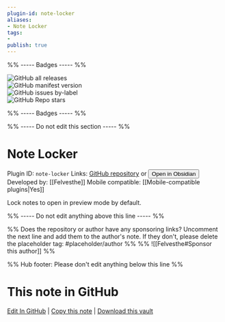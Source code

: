 ```yaml
---
plugin-id: note-locker
aliases:
- Note Locker
tags: 
- 
publish: true
---
```


%% ----- Badges ----- %%

![GitHub all releases](https://img.shields.io/github/downloads/Felvesthe/note-locker/total?color=573E7A&logo=github&style=for-the-badge)   
![GitHub manifest version](https://img.shields.io/github/manifest-json/v/Felvesthe/note-locker?color=573E7A&logo=github&style=for-the-badge)   
![GitHub issues by-label](https://img.shields.io/github/issues/Felvesthe/note-locker/help%20wanted?color=573E7A&logo=github&style=for-the-badge)   
![GitHub Repo stars](https://img.shields.io/github/stars/Felvesthe/note-locker?color=573E7A&logo=github&style=for-the-badge)

%% ----- Badges ----- %%

%% ----- Do not edit this section ----- %%

# Note Locker

Plugin ID: `note-locker`
Links: [GitHub repository](https://github.com/Felvesthe/note-locker) or [<button id=HH>Open in Obsidian</button>](obsidian://show-plugin?id=note-locker)
Developed by: [[Felvesthe]]
Mobile compatible: [[Mobile-compatible plugins|Yes]]

Lock notes to open in preview mode by default.

%% ----- Do not edit anything above this line ----- %% 

%% Does the repository or author have any sponsoring links? Uncomment the next line and add them to the author's note. If they don't, please delete the placeholder tag: #placeholder/author %%
%% ![[Felvesthe#Sponsor this author]] %%

%% Hub footer: Please don't edit anything below this line %%

# This note in GitHub

<span class="git-footer">[Edit In GitHub](https://github.dev/obsidian-community/obsidian-hub/blob/main/02%20-%20Community%20Expansions/02.05%20All%20Community%20Expansions/Plugins/note-locker.md "git-hub-edit-note") | [Copy this note](https://raw.githubusercontent.com/obsidian-community/obsidian-hub/main/02%20-%20Community%20Expansions/02.05%20All%20Community%20Expansions/Plugins/note-locker.md "git-hub-copy-note") | [Download this vault](https://github.com/obsidian-community/obsidian-hub/archive/refs/heads/main.zip "git-hub-download-vault") </span>

